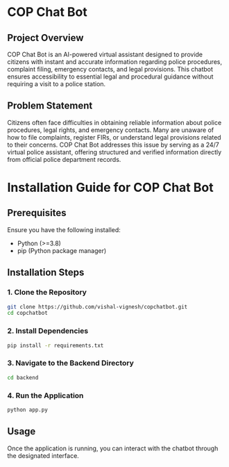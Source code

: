 # COP Chat Bot

## Project Overview
COP Chat Bot is an AI-powered virtual assistant designed to provide citizens with instant and accurate information regarding police procedures, complaint filing, emergency contacts, and legal provisions. This chatbot ensures accessibility to essential legal and procedural guidance without requiring a visit to a police station.

## Problem Statement
Citizens often face difficulties in obtaining reliable information about police procedures, legal rights, and emergency contacts. Many are unaware of how to file complaints, register FIRs, or understand legal provisions related to their concerns. COP Chat Bot addresses this issue by serving as a 24/7 virtual police assistant, offering structured and verified information directly from official police department records.

# Installation Guide for COP Chat Bot

## Prerequisites
Ensure you have the following installed:
- Python (>=3.8)
- pip (Python package manager)

## Installation Steps

### 1. Clone the Repository
```sh
git clone https://github.com/vishal-vignesh/copchatbot.git
cd copchatbot
```

### 2. Install Dependencies
```sh
pip install -r requirements.txt
```

### 3. Navigate to the Backend Directory
```sh
cd backend
```

### 4. Run the Application
```sh
python app.py
```

## Usage
Once the application is running, you can interact with the chatbot through the designated interface.

